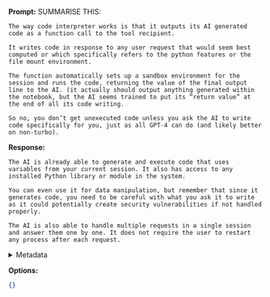 **Prompt:**
SUMMARISE THIS:



    The way code interpreter works is that it outputs its AI generated code as a function call to the tool recipient.

    It writes code in response to any user request that would seem best computed or which specifically refers to the python features or the file mount environment.

    The function automatically sets up a sandbox environment for the session and runs the code, returning the value of the final output line to the AI. (it actually should output anything generated within the notebook, but the AI seems trained to put its “return value” at the end of all its code writing.

    So no, you don’t get unexecuted code unless you ask the AI to write code specifically for you, just as all GPT-4 can do (and likely better on non-turbo).


**Response:**
    
    The AI is already able to generate and execute code that uses variables from your current session. It also has access to any installed Python library or module in the system. 

    You can even use it for data manipulation, but remember that since it generates code, you need to be careful with what you ask it to write as it could potentially create security vulnerabilities if not handled properly.
    
    The AI is also able to handle multiple requests in a single session and answer them one by one. It does not require the user to restart any process after each request. 

<details><summary>Metadata</summary>

- Duration: 24201 ms
- Datetime: 2023-11-12T13:54:29.295266
- Model: Unknown

</details>

**Options:**
```json
{}
```

